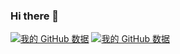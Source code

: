 ### Hi there 👋

[![我的 GitHub 数据](https://github-readme-stats.vercel.app/api?username=SteveYoungYc)]()
[![我的 GitHub 数据](https://github-readme-stats.vercel.app/api/top-langs/?username=SteveYoungYc&layout=compact&show_icons=true&count_private=true&exclude_repo=TowerDefense,MissileSilo,Game-UI,InvincibleLegend&langs_count=8)]()

<!--
**SteveYoungYc/SteveYoungYc** is a ✨ _special_ ✨ repository because its `README.md` (this file) appears on your GitHub profile.

Here are some ideas to get you started:

- 🔭 I’m currently working on ...
- 🌱 I’m currently learning ...
- 👯 I’m looking to collaborate on ...
- 🤔 I’m looking for help with ...
- 💬 Ask me about ...
- 📫 How to reach me: ...
- 😄 Pronouns: ...
- ⚡ Fun fact: ...
-->
